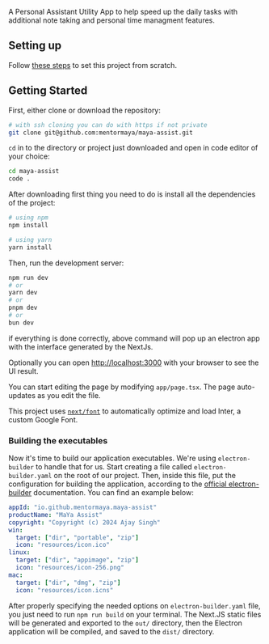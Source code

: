 A Personal Assistant Utility App to help speed up the daily tasks with additional note taking and personal time managment features.

## Setting up

Follow [these steps](/docs/setup.md) to set this project from scratch.

## Getting Started

First, either clone or download the repository:

```bash
# with ssh cloning you can do with https if not private
git clone git@github.com:mentormaya/maya-assist.git
```

`cd` in to the directory or project just downloaded and open in code editor of your choice:

```bash
cd maya-assist
code .
```

After downloading first thing you need to do is install all the dependencies of the project:

```bash
# using npm
npm install

# using yarn
yarn install
```

Then, run the development server:

```bash
npm run dev
# or
yarn dev
# or
pnpm dev
# or
bun dev
```

if everything is done correctly, above command will pop up an electron app with the interface generated by the NextJs.

Optionally you can open [http://localhost:3000](http://localhost:3000) with your browser to see the UI result.

You can start editing the page by modifying `app/page.tsx`. The page auto-updates as you edit the file.

This project uses [`next/font`](https://nextjs.org/docs/basic-features/font-optimization) to automatically optimize and load Inter, a custom Google Font.


### Building the executables

Now it's time to build our application executables. We're using `electron-builder` to handle that for us. Start creating a file called `electron-builder.yaml` on the root of our project. Then, inside this file, put the configuration for building the application, according to the [official electron-builder](https://www.electron.build/) documentation. You can find an example below:

```yaml
appId: "io.github.mentormaya.maya-assist"
productName: "MaYa Assist"
copyright: "Copyright (c) 2024 Ajay Singh"
win:
  target: ["dir", "portable", "zip"]
  icon: "resources/icon.ico"
linux:
  target: ["dir", "appimage", "zip"]
  icon: "resources/icon-256.png"
mac:
  target: ["dir", "dmg", "zip"]
  icon: "resources/icon.icns"
```

After properly specifying the needed options on `electron-builder.yaml` file, you just need to run `npm run build` on your terminal. The Next.JS static files will be generated and exported to the `out/` directory, then the Electron application will be compiled, and saved to the `dist/` directory.